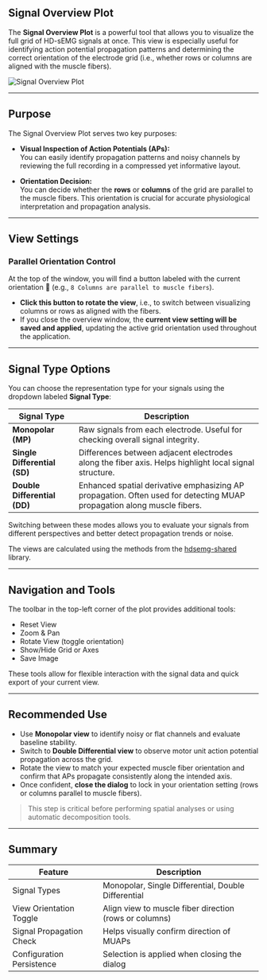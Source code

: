 ## Signal Overview Plot

The **Signal Overview Plot** is a powerful tool that allows you to visualize the full grid of HD-sEMG signals at once. This view is especially useful for identifying action potential propagation patterns and determining the correct orientation of the electrode grid (i.e., whether rows or columns are aligned with the muscle fibers).

![Signal Overview Plot](../img/signal_overview_plot/signal_overview_plot.png)

---

## Purpose

The Signal Overview Plot serves two key purposes:

- **Visual Inspection of Action Potentials (APs):**  
  You can easily identify propagation patterns and noisy channels by reviewing the full recording in a compressed yet informative layout.

- **Orientation Decision:**  
  You can decide whether the **rows** or **columns** of the grid are parallel to the muscle fibers. This orientation is crucial for accurate physiological interpretation and propagation analysis.

---

## View Settings

### Parallel Orientation Control

At the top of the window, you will find a button labeled with the current orientation 🔄 (e.g., `8 Columns are parallel to muscle fibers`).  
- **Click this button to rotate the view**, i.e., to switch between visualizing columns or rows as aligned with the fibers.
- If you close the overview window, the **current view setting will be saved and applied**, updating the active grid orientation used throughout the application.

---

## Signal Type Options

You can choose the representation type for your signals using the dropdown labeled **Signal Type**:

| Signal Type | Description |
|-------------|-------------|
| **Monopolar (MP)** | Raw signals from each electrode. Useful for checking overall signal integrity. |
| **Single Differential (SD)** | Differences between adjacent electrodes along the fiber axis. Helps highlight local signal structure. |
| **Double Differential (DD)** | Enhanced spatial derivative emphasizing AP propagation. Often used for detecting MUAP propagation along muscle fibers. |

Switching between these modes allows you to evaluate your signals from different perspectives and better detect propagation trends or noise.

The views are calculated using the methods from the [hdsemg-shared](https://github.com/johanneskasser/hdsemg-shared) library.

---

## Navigation and Tools

The toolbar in the top-left corner of the plot provides additional tools:
-  Reset View
-  Zoom & Pan
-  Rotate View (toggle orientation)
-  Show/Hide Grid or Axes
-  Save Image

These tools allow for flexible interaction with the signal data and quick export of your current view.

---

## Recommended Use

- Use **Monopolar view** to identify noisy or flat channels and evaluate baseline stability.
- Switch to **Double Differential view** to observe motor unit action potential propagation across the grid.
- Rotate the view to match your expected muscle fiber orientation and confirm that APs propagate consistently along the intended axis.
- Once confident, **close the dialog** to lock in your orientation setting (rows or columns parallel to muscle fibers).

> This step is critical before performing spatial analyses or using automatic decomposition tools.

---

## Summary

| Feature                  | Description                                      |
|--------------------------|--------------------------------------------------|
| Signal Types             | Monopolar, Single Differential, Double Differential |
| View Orientation Toggle  | Align view to muscle fiber direction (rows or columns) |
| Signal Propagation Check| Helps visually confirm direction of MUAPs        |
| Configuration Persistence| Selection is applied when closing the dialog     |
